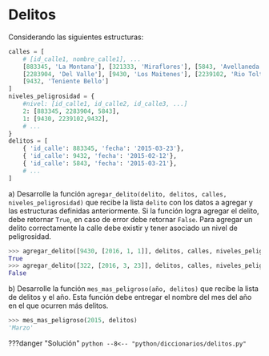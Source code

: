 # Delitos

Considerando las siguientes estructuras:
```python
calles = [
    # [id_calle1, nombre_calle1], ...
    [883345, 'La Montana'], [321333, 'Miraflores'], [5843, 'Avellaneda'],
    [2283904, 'Del Valle'], [9430, 'Los Maitenes'], [2239102, 'Rio Tolten'],
    [9432, 'Teniente Bello']
]
niveles_peligrosidad = {
    #nivel: [id_calle1, id_calle2, id_calle3, ...]
    2: [883345, 2283904, 5843],
    1: [9430, 2239102,9432], 
    # ...
}
delitos = [
    { 'id_calle': 883345, 'fecha': '2015-03-23'},
    { 'id_calle': 9432, 'fecha': '2015-02-12'},
    { 'id_calle': 5843, 'fecha': '2015-03-21'}, 
    # ...
]
```
a) Desarrolle la función `agregar_delito(delito, delitos, calles, niveles_peligrosidad)` que recibe la lista `delito`
con los datos a agregar y las estructuras definidas anteriormente. Si la función logra agregar el delito, debe
retornar `True`, en caso de error debe retornar `False`. Para agregar un delito correctamente la calle
debe existir y tener asociado un nivel de peligrosidad.
```python
>>> agregar_delito([9430, [2016, 1, 1]], delitos, calles, niveles_peligrosidad)
True
>>> agregar_delito([322, [2016, 3, 23]], delitos, calles, niveles_peligrosidad)
False
```
b) Desarrolle la función `mes_mas_peligroso(año, delitos)` que recibe la lista de delitos
y el año. Esta función debe entregar el nombre del mes del año en el que ocurren más delitos.
```python
>>> mes_mas_peligroso(2015, delitos)
'Marzo'
```

???danger "Solución"
    ```python
    --8<-- "python/diccionarios/delitos.py"
    ```
